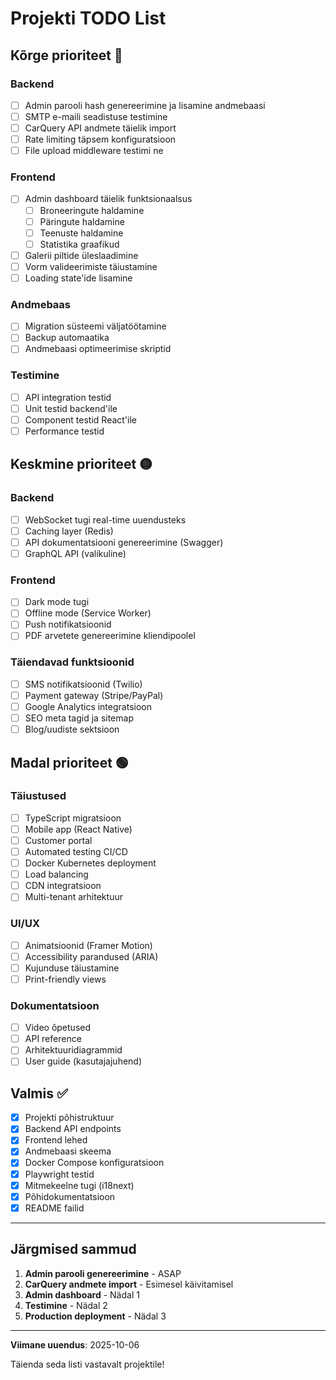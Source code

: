 # Projekti TODO List

## Kõrge prioriteet 🔴

### Backend
- [ ] Admin parooli hash genereerimine ja lisamine andmebaasi
- [ ] SMTP e-maili seadistuse testimine
- [ ] CarQuery API andmete täielik import
- [ ] Rate limiting täpsem konfiguratsioon
- [ ] File upload middleware testimi ne

### Frontend
- [ ] Admin dashboard täielik funktsionaalsus
  - [ ] Broneeringute haldamine
  - [ ] Päringute haldamine
  - [ ] Teenuste haldamine
  - [ ] Statistika graafikud
- [ ] Galerii piltide üleslaadimine
- [ ] Vorm valideerimiste täiustamine
- [ ] Loading state'ide lisamine

### Andmebaas
- [ ] Migration süsteemi väljatöötamine
- [ ] Backup automaatika
- [ ] Andmebaasi optimeerimise skriptid

### Testimine
- [ ] API integration testid
- [ ] Unit testid backend'ile
- [ ] Component testid React'ile
- [ ] Performance testid

## Keskmine prioriteet 🟡

### Backend
- [ ] WebSocket tugi real-time uuendusteks
- [ ] Caching layer (Redis)
- [ ] API dokumentatsiooni genereerimine (Swagger)
- [ ] GraphQL API (valikuline)

### Frontend
- [ ] Dark mode tugi
- [ ] Offline mode (Service Worker)
- [ ] Push notifikatsioonid
- [ ] PDF arvetete genereerimine kliendipoolel

### Täiendavad funktsioonid
- [ ] SMS notifikatsioonid (Twilio)
- [ ] Payment gateway (Stripe/PayPal)
- [ ] Google Analytics integratsioon
- [ ] SEO meta tagid ja sitemap
- [ ] Blog/uudiste sektsioon

## Madal prioriteet 🟢

### Täiustused
- [ ] TypeScript migratsioon
- [ ] Mobile app (React Native)
- [ ] Customer portal
- [ ] Automated testing CI/CD
- [ ] Docker Kubernetes deployment
- [ ] Load balancing
- [ ] CDN integratsioon
- [ ] Multi-tenant arhitektuur

### UI/UX
- [ ] Animatsioonid (Framer Motion)
- [ ] Accessibility parandused (ARIA)
- [ ] Kujunduse täiustamine
- [ ] Print-friendly views

### Dokumentatsioon
- [ ] Video õpetused
- [ ] API reference
- [ ] Arhitektuuridiagrammid
- [ ] User guide (kasutajajuhend)

## Valmis ✅

- [x] Projekti põhistruktuur
- [x] Backend API endpoints
- [x] Frontend lehed
- [x] Andmebaasi skeema
- [x] Docker Compose konfiguratsioon
- [x] Playwright testid
- [x] Mitmekeelne tugi (i18next)
- [x] Põhidokumentatsioon
- [x] README failid

---

## Järgmised sammud

1. **Admin parooli genereerimine** - ASAP
2. **CarQuery andmete import** - Esimesel käivitamisel
3. **Admin dashboard** - Nädal 1
4. **Testimine** - Nädal 2
5. **Production deployment** - Nädal 3

---

**Viimane uuendus**: 2025-10-06

Täienda seda listi vastavalt projektile!
